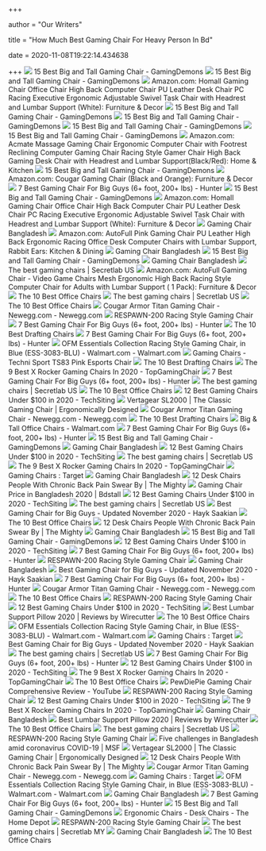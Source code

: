 +++
        
author = "Our Writers"
        
title = "How Much Best Gaming Chair For Heavy Person In Bd"
        
date = 2020-11-08T19:22:14.434638
        
+++
[ ![](https://gamingdemons.com/wp-content/uploads/2018/09/KILLABEE-Big-and-Tall-350lb-Massage-Memory-Foam-Gaming-Chair-636x1024.jpg)](https://gamingdemons.com/wp-content/uploads/2018/09/KILLABEE-Big-and-Tall-350lb-Massage-Memory-Foam-Gaming-Chair-636x1024.jpg) 15 Best Big and Tall Gaming Chair - GamingDemons
[ ![](https://gamingdemons.com/wp-content/uploads/2018/04/Ficmax-Ergonomic-High-back-Large-Size-Office-Desk-Chair-Swivel-Black-PC-Gaming-Chair-with-Lumbar-Massage-Support-and-Retractible-Footrest.jpg)](https://gamingdemons.com/wp-content/uploads/2018/04/Ficmax-Ergonomic-High-back-Large-Size-Office-Desk-Chair-Swivel-Black-PC-Gaming-Chair-with-Lumbar-Massage-Support-and-Retractible-Footrest.jpg) 15 Best Big and Tall Gaming Chair - GamingDemons
[ ![](https://m.media-amazon.com/images/I/61HEqHMkRhL._AC_UL400_.jpg)](https://m.media-amazon.com/images/I/61HEqHMkRhL._AC_UL400_.jpg) Amazon.com: Homall Gaming Chair Office Chair High Back Computer Chair PU  Leather Desk Chair PC Racing Executive Ergonomic Adjustable Swivel Task  Chair with Headrest and Lumbar Support (White): Furniture & Decor
[ ![](https://gamingdemons.com/wp-content/uploads/2018/11/ELECWISH-VIDEO-GAMING-CHAIR-1024x1024.jpg)](https://gamingdemons.com/wp-content/uploads/2018/11/ELECWISH-VIDEO-GAMING-CHAIR-1024x1024.jpg) 15 Best Big and Tall Gaming Chair - GamingDemons
[ ![](https://gamingdemons.com/wp-content/uploads/2019/03/15-Best-Gaming-Chairs-for-Big-Guys-Review-and-Buying-Guide.jpg)](https://gamingdemons.com/wp-content/uploads/2019/03/15-Best-Gaming-Chairs-for-Big-Guys-Review-and-Buying-Guide.jpg) 15 Best Big and Tall Gaming Chair - GamingDemons
[ ![](https://gamingdemons.com/wp-content/uploads/2018/04/HAPPYGAME-Racing-Style-Gaming-Chair-Adjustable-Tilt-Swivel-and-2-D-Arms-Ergonomic-High-back-Leather-Executive-Computer-Office-Chair-with-Lumbar-Support.jpg)](https://gamingdemons.com/wp-content/uploads/2018/04/HAPPYGAME-Racing-Style-Gaming-Chair-Adjustable-Tilt-Swivel-and-2-D-Arms-Ergonomic-High-back-Leather-Executive-Computer-Office-Chair-with-Lumbar-Support.jpg) 15 Best Big and Tall Gaming Chair - GamingDemons
[ ![](https://gamingdemons.com/wp-content/uploads/2018/04/Andaseat-Big-and-Tall-Gaming-Chair-High-Back-Computer-Office-Chair-Large-Size-Swivel-Rocker-Tilt-E-sports-Racing-Chair-Backrest-and-Seat-Height.jpg)](https://gamingdemons.com/wp-content/uploads/2018/04/Andaseat-Big-and-Tall-Gaming-Chair-High-Back-Computer-Office-Chair-Large-Size-Swivel-Rocker-Tilt-E-sports-Racing-Chair-Backrest-and-Seat-Height.jpg) 15 Best Big and Tall Gaming Chair - GamingDemons
[ ![](https://images-na.ssl-images-amazon.com/images/I/61WmFAf4P1L._AC_SY879_.jpg)](https://images-na.ssl-images-amazon.com/images/I/61WmFAf4P1L._AC_SY879_.jpg) Amazon.com: Acmate Massage Gaming Chair Ergonomic Computer Chair with  Footrest Reclining Computer Gaming Chair Racing Style Gamer Chair High Back  Gaming Desk Chair with Headrest and Lumbar Support(Black/Red): Home &  Kitchen
[ ![](https://gamingdemons.com/wp-content/uploads/2018/09/GTRACING-Gaming-Racing-Chair-683x1024.jpg)](https://gamingdemons.com/wp-content/uploads/2018/09/GTRACING-Gaming-Racing-Chair-683x1024.jpg) 15 Best Big and Tall Gaming Chair - GamingDemons
[ ![](https://images-na.ssl-images-amazon.com/images/I/61aXcenyrWL._AC_SX466_.jpg)](https://images-na.ssl-images-amazon.com/images/I/61aXcenyrWL._AC_SX466_.jpg) Amazon.com: Cougar Gaming Chair (Black and Orange): Furniture & Decor
[ ![](https://gamingchairshunter.com/wp-content/uploads/very-tall-guys-sitting-on-autofull-gaming-big-and-tall-gaming-chair.jpg)](https://gamingchairshunter.com/wp-content/uploads/very-tall-guys-sitting-on-autofull-gaming-big-and-tall-gaming-chair.jpg) 7 Best Gaming Chair For Big Guys (6+ foot, 200+ lbs) - Hunter
[ ![](https://gamingdemons.com/wp-content/uploads/2018/04/Anda-Seat-Viper-Series-Executive-PVC-Leather-Gaming-ChairLarge-Size-High-back-Recliner-Office-Racing-Chair.jpg)](https://gamingdemons.com/wp-content/uploads/2018/04/Anda-Seat-Viper-Series-Executive-PVC-Leather-Gaming-ChairLarge-Size-High-back-Recliner-Office-Racing-Chair.jpg) 15 Best Big and Tall Gaming Chair - GamingDemons
[ ![](https://m.media-amazon.com/images/I/61HEqHMkRhL._AC_SS350_.jpg)](https://m.media-amazon.com/images/I/61HEqHMkRhL._AC_SS350_.jpg) Amazon.com: Homall Gaming Chair Office Chair High Back Computer Chair PU  Leather Desk Chair PC Racing Executive Ergonomic Adjustable Swivel Task  Chair with Headrest and Lumbar Support (White): Furniture & Decor
[ ![](https://lh5.googleusercontent.com/proxy/1A0I_GwxAenokDS7rUgAEpCfDXMDws26sHRq7DwiD_mVrROjRI09Uc_5uUGWe7BcZaTMalsODbO-y85eH7lVqwbgnJ-VD6EaYeEpKsABZEEdV_GwEBT-gAl1dqS2biMcCnYccKBvNw=w1200-h630-p-k-no-nu)](https://lh5.googleusercontent.com/proxy/1A0I_GwxAenokDS7rUgAEpCfDXMDws26sHRq7DwiD_mVrROjRI09Uc_5uUGWe7BcZaTMalsODbO-y85eH7lVqwbgnJ-VD6EaYeEpKsABZEEdV_GwEBT-gAl1dqS2biMcCnYccKBvNw=w1200-h630-p-k-no-nu) Gaming Chair Bangladesh
[ ![](https://m.media-amazon.com/images/I/51jjdH3L0TL._AC_SS350_.jpg)](https://m.media-amazon.com/images/I/51jjdH3L0TL._AC_SS350_.jpg) Amazon.com: AutoFull Pink Gaming Chair PU Leather High Back Ergonomic  Racing Office Desk Computer Chairs with Lumbar Support, Rabbit Ears:  Kitchen & Dining
[ ![](https://www.startech.com.bd/image/cache/catalog/gaming-chair/zelus-e1-l-b/zelus-e1-l-b-1-500x500.jpg)](https://www.startech.com.bd/image/cache/catalog/gaming-chair/zelus-e1-l-b/zelus-e1-l-b-1-500x500.jpg) Gaming Chair Bangladesh
[ ![](https://gamingdemons.com/wp-content/uploads/2019/03/KILLABEE-Massage-Gaming-Chair.jpg)](https://gamingdemons.com/wp-content/uploads/2019/03/KILLABEE-Massage-Gaming-Chair.jpg) 15 Best Big and Tall Gaming Chair - GamingDemons
[ ![](https://www.techlandbd.com/image/cache/catalog/Gaming%20Chair%20/BD%20Racer/Racing/techlandbd-BDracer-formula-and-racing-series-b-200x200.jpg)](https://www.techlandbd.com/image/cache/catalog/Gaming%20Chair%20/BD%20Racer/Racing/techlandbd-BDracer-formula-and-racing-series-b-200x200.jpg) Gaming Chair Bangladesh
[ ![](https://cdn.shopify.com/s/files/1/1640/2231/files/turntable_2020_TT_pu_dark_knight_2-min_250x.jpg?v=10997107300450188166)](https://cdn.shopify.com/s/files/1/1640/2231/files/turntable_2020_TT_pu_dark_knight_2-min_250x.jpg?v=10997107300450188166) The best gaming chairs | Secretlab US
[ ![](https://images-na.ssl-images-amazon.com/images/I/61RMuuhOwTL._AC_SL1020_.jpg)](https://images-na.ssl-images-amazon.com/images/I/61RMuuhOwTL._AC_SL1020_.jpg) Amazon.com: AutoFull Gaming Chair - Video Game Chairs Mesh Ergonomic High  Back Racing Style Computer Chair for Adults with Lumbar Support ( 1 Pack):  Furniture & Decor
[ ![](https://images-na.ssl-images-amazon.com/images/I/41xuf-7IBqL.jpg)](https://images-na.ssl-images-amazon.com/images/I/41xuf-7IBqL.jpg) The 10 Best Office Chairs
[ ![](https://pbs.twimg.com/media/DnWLFaUU0AAva71.jpg)](https://pbs.twimg.com/media/DnWLFaUU0AAva71.jpg) The best gaming chairs | Secretlab US
[ ![](http://static1.squarespace.com/static/556b5950e4b07e55e369809c/55a54310e4b037b6dd056380/5a937ec4f9619a83af678c43/1596149671642/best+office+chair.jpg?format=1500w)](http://static1.squarespace.com/static/556b5950e4b07e55e369809c/55a54310e4b037b6dd056380/5a937ec4f9619a83af678c43/1596149671642/best+office+chair.jpg?format=1500w) The 10 Best Office Chairs
[ ![](https://c1.neweggimages.com/ProductImageCompressAll1280/26-567-036-V06.jpg)](https://c1.neweggimages.com/ProductImageCompressAll1280/26-567-036-V06.jpg) Cougar Armor Titan Gaming Chair - Newegg.com - Newegg.com
[ ![](http://cdn.shopify.com/s/files/1/2589/6928/products/yu3syyblf7uojhdls2tp.jpg?v=1603132765)](http://cdn.shopify.com/s/files/1/2589/6928/products/yu3syyblf7uojhdls2tp.jpg?v=1603132765) RESPAWN-200 Racing Style Gaming Chair
[ ![](https://gamingchairshunter.com/wp-content/uploads/gtracing-big-and-tall-luxury-series-gaming-chair-for-fat-guys.jpg)](https://gamingchairshunter.com/wp-content/uploads/gtracing-big-and-tall-luxury-series-gaming-chair-for-fat-guys.jpg) 7 Best Gaming Chair For Big Guys (6+ foot, 200+ lbs) - Hunter
[ ![](https://images-na.ssl-images-amazon.com/images/I/41DeteBElEL.jpg)](https://images-na.ssl-images-amazon.com/images/I/41DeteBElEL.jpg) The 10 Best Drafting Chairs
[ ![](https://gamingchairshunter.com/wp-content/uploads/autofull-slam-dunk-gaming-chair-for-big-guys-even-basketball-players.jpg)](https://gamingchairshunter.com/wp-content/uploads/autofull-slam-dunk-gaming-chair-for-big-guys-even-basketball-players.jpg) 7 Best Gaming Chair For Big Guys (6+ foot, 200+ lbs) - Hunter
[ ![](https://i5.walmartimages.com/asr/58f40ef2-41ef-4290-b393-920f63da60ba_1.2b51c944c164d2a5e242e628dd402a9b.jpeg)](https://i5.walmartimages.com/asr/58f40ef2-41ef-4290-b393-920f63da60ba_1.2b51c944c164d2a5e242e628dd402a9b.jpeg) OFM Essentials Collection Racing Style Gaming Chair, in Blue (ESS-3083-BLU)  - Walmart.com - Walmart.com
[ ![](https://cdn.shopify.com/s/files/1/1905/8627/products/TS-ExtendedContent-TS61-GRY_1800x1800.jpg?v=1569361350)](https://cdn.shopify.com/s/files/1/1905/8627/products/TS-ExtendedContent-TS61-GRY_1800x1800.jpg?v=1569361350) Gaming Chairs - Techni Sport TS83 Pink Esports Chair
[ ![](https://images-na.ssl-images-amazon.com/images/I/41x-J-8JZTL.jpg)](https://images-na.ssl-images-amazon.com/images/I/41x-J-8JZTL.jpg) The 10 Best Drafting Chairs
[ ![](https://images-na.ssl-images-amazon.com/images/I/41-OubcWjNL.jpg)](https://images-na.ssl-images-amazon.com/images/I/41-OubcWjNL.jpg) The 9 Best X Rocker Gaming Chairs In 2020 - TopGamingChair
[ ![](https://gamingchairshunter.com/wp-content/uploads/big-nokaxus-chair-for-bigger-people-and-fat-guys.jpg)](https://gamingchairshunter.com/wp-content/uploads/big-nokaxus-chair-for-bigger-people-and-fat-guys.jpg) 7 Best Gaming Chair For Big Guys (6+ foot, 200+ lbs) - Hunter
[ ![](https://cdn.shopify.com/s/files/1/1640/2231/files/turntable_2020_OM_pu_stark_2-min_250x.jpg?v=5236816736674398847)](https://cdn.shopify.com/s/files/1/1640/2231/files/turntable_2020_OM_pu_stark_2-min_250x.jpg?v=5236816736674398847) The best gaming chairs | Secretlab US
[ ![](https://images-na.ssl-images-amazon.com/images/I/41ZVrPdyVvL.jpg)](https://images-na.ssl-images-amazon.com/images/I/41ZVrPdyVvL.jpg) The 10 Best Office Chairs
[ ![](https://m.media-amazon.com/images/I/41D29C1G4iL.jpg)](https://m.media-amazon.com/images/I/41D29C1G4iL.jpg) 12 Best Gaming Chairs Under $100 in 2020 - TechSiting
[ ![](http://cdn.shopify.com/s/files/1/1759/4609/products/SL2000-BlackWhite_back-min_grande.png?v=1590603274)](http://cdn.shopify.com/s/files/1/1759/4609/products/SL2000-BlackWhite_back-min_grande.png?v=1590603274) Vertagear SL2000 | The Classic Gaming Chair | Ergonomically Designed
[ ![](https://c1.neweggimages.com/ProductImageCompressAll1280/26-567-036-V02.jpg)](https://c1.neweggimages.com/ProductImageCompressAll1280/26-567-036-V02.jpg) Cougar Armor Titan Gaming Chair - Newegg.com - Newegg.com
[ ![](https://images-na.ssl-images-amazon.com/images/I/414gFqmRcNL.jpg)](https://images-na.ssl-images-amazon.com/images/I/414gFqmRcNL.jpg) The 10 Best Drafting Chairs
[ ![](https://i5.walmartimages.com/asr/322ccad4-00b4-44bd-9378-8c1919b69e4a.14a90cfee36f2f09b8c054abd151efe9.jpeg?odnHeight=180&odnWidth=180&odnBg=ffffff)](https://i5.walmartimages.com/asr/322ccad4-00b4-44bd-9378-8c1919b69e4a.14a90cfee36f2f09b8c054abd151efe9.jpeg?odnHeight=180&odnWidth=180&odnBg=ffffff) Big & Tall Office Chairs - Walmart.com
[ ![](https://gamingchairshunter.com/wp-content/uploads/killabee-chair-for-a-tall-person.jpg)](https://gamingchairshunter.com/wp-content/uploads/killabee-chair-for-a-tall-person.jpg) 7 Best Gaming Chair For Big Guys (6+ foot, 200+ lbs) - Hunter
[ ![](https://gamingdemons.com/wp-content/uploads/2018/04/OPSEAT-Master-Series-2018-PC-Gaming-Chair-Racing-Seat-Computer-Gaming-Desk-Office-Chair-Yellow.jpg)](https://gamingdemons.com/wp-content/uploads/2018/04/OPSEAT-Master-Series-2018-PC-Gaming-Chair-Racing-Seat-Computer-Gaming-Desk-Office-Chair-Yellow.jpg) 15 Best Big and Tall Gaming Chair - GamingDemons
[ ![](https://lookaside.fbsbx.com/lookaside/crawler/media/?media_id=687302261639442)](https://lookaside.fbsbx.com/lookaside/crawler/media/?media_id=687302261639442) Gaming Chair Bangladesh
[ ![](https://www.techsiting.com/wp-content/uploads/2020/01/Budget-Gaming-Chair.jpg)](https://www.techsiting.com/wp-content/uploads/2020/01/Budget-Gaming-Chair.jpg) 12 Best Gaming Chairs Under $100 in 2020 - TechSiting
[ ![](https://pbs.twimg.com/media/Dsc1_vpWoAAg10P.jpg)](https://pbs.twimg.com/media/Dsc1_vpWoAAg10P.jpg) The best gaming chairs | Secretlab US
[ ![](https://images-na.ssl-images-amazon.com/images/I/41kFUFLxE3L.jpg)](https://images-na.ssl-images-amazon.com/images/I/41kFUFLxE3L.jpg) The 9 Best X Rocker Gaming Chairs In 2020 - TopGamingChair
[ ![](https://target.scene7.com/is/image/Target/RecliningChairs_QUIVER-200925-1601053840475)](https://target.scene7.com/is/image/Target/RecliningChairs_QUIVER-200925-1601053840475) Gaming Chairs : Target
[ ![](https://lookaside.fbsbx.com/lookaside/crawler/media/?media_id=687294318306903)](https://lookaside.fbsbx.com/lookaside/crawler/media/?media_id=687294318306903) Gaming Chair Bangladesh
[ ![](https://themighty.com/wp-content/uploads/2019/08/x51V5budxXHL._SL1010_-750x750.jpg.pagespeed.ic.mPuMnNnA_I.jpg)](https://themighty.com/wp-content/uploads/2019/08/x51V5budxXHL._SL1010_-750x750.jpg.pagespeed.ic.mPuMnNnA_I.jpg) 12 Desk Chairs People With Chronic Back Pain Swear By | The Mighty
[ ![](https://www.bdstall.com/asset/product-image/giant_76249.jpg)](https://www.bdstall.com/asset/product-image/giant_76249.jpg) Gaming Chair Price in Bangladesh 2020 | Bdstall
[ ![](https://m.media-amazon.com/images/I/41MBEbin9vL.jpg)](https://m.media-amazon.com/images/I/41MBEbin9vL.jpg) 12 Best Gaming Chairs Under $100 in 2020 - TechSiting
[ ![](https://pbs.twimg.com/media/DrTXGB-XQAATDDG.jpg)](https://pbs.twimg.com/media/DrTXGB-XQAATDDG.jpg) The best gaming chairs | Secretlab US
[ ![](https://www.hayksaakian.com/wp-content/uploads/2020/03/RESPAWN-400-Big-and-Tall-Racing-Style-Gaming-Chair-300x300.jpg)](https://www.hayksaakian.com/wp-content/uploads/2020/03/RESPAWN-400-Big-and-Tall-Racing-Style-Gaming-Chair-300x300.jpg) Best Gaming Chair for Big Guys - Updated November 2020 - Hayk Saakian
[ ![](https://images-na.ssl-images-amazon.com/images/I/41yztIiY2vL.jpg)](https://images-na.ssl-images-amazon.com/images/I/41yztIiY2vL.jpg) The 10 Best Office Chairs
[ ![](https://themighty.com/wp-content/uploads/2019/08/Desk-Chairs-1280x640.jpg)](https://themighty.com/wp-content/uploads/2019/08/Desk-Chairs-1280x640.jpg) 12 Desk Chairs People With Chronic Back Pain Swear By | The Mighty
[ ![](https://static-01.daraz.com.bd/p/8a196e483c6fe91429226ed5163e76c3.jpg)](https://static-01.daraz.com.bd/p/8a196e483c6fe91429226ed5163e76c3.jpg) Gaming Chair Bangladesh
[ ![](https://gamingdemons.com/wp-content/uploads/2018/04/Vertagear-S-Line-SL4000-Racing-Series-Gaming-Chair-228x300.jpg)](https://gamingdemons.com/wp-content/uploads/2018/04/Vertagear-S-Line-SL4000-Racing-Series-Gaming-Chair-228x300.jpg) 15 Best Big and Tall Gaming Chair - GamingDemons
[ ![](https://m.media-amazon.com/images/I/41GezHioU+L.jpg)](https://m.media-amazon.com/images/I/41GezHioU+L.jpg) 12 Best Gaming Chairs Under $100 in 2020 - TechSiting
[ ![](https://gamingchairshunter.com/wp-content/uploads/vertagear-PL6000-extra-large-gaming-chair.jpg)](https://gamingchairshunter.com/wp-content/uploads/vertagear-PL6000-extra-large-gaming-chair.jpg) 7 Best Gaming Chair For Big Guys (6+ foot, 200+ lbs) - Hunter
[ ![](https://cdn.shopify.com/s/files/1/2589/6928/products/RSP-200-WHT_09_540x540.jpg?v=1603132765)](https://cdn.shopify.com/s/files/1/2589/6928/products/RSP-200-WHT_09_540x540.jpg?v=1603132765) RESPAWN-200 Racing Style Gaming Chair
[ ![](https://lookaside.fbsbx.com/lookaside/crawler/media/?media_id=686261081743560)](https://lookaside.fbsbx.com/lookaside/crawler/media/?media_id=686261081743560) Gaming Chair Bangladesh
[ ![](https://www.hayksaakian.com/wp-content/uploads/2019/12/Anda-Seat-Dark-Knight-Premium-Gaming-Chair.jpg)](https://www.hayksaakian.com/wp-content/uploads/2019/12/Anda-Seat-Dark-Knight-Premium-Gaming-Chair.jpg) Best Gaming Chair for Big Guys - Updated November 2020 - Hayk Saakian
[ ![](https://gamingchairshunter.com/wp-content/uploads/biggest-akracing-gaming-chair-for-big-guys-master-series-max.jpg)](https://gamingchairshunter.com/wp-content/uploads/biggest-akracing-gaming-chair-for-big-guys-master-series-max.jpg) 7 Best Gaming Chair For Big Guys (6+ foot, 200+ lbs) - Hunter
[ ![](https://images10.newegg.com/BizIntell/item/26/567/26-567-036/features-layout-5_030919.jpg)](https://images10.newegg.com/BizIntell/item/26/567/26-567-036/features-layout-5_030919.jpg) Cougar Armor Titan Gaming Chair - Newegg.com - Newegg.com
[ ![](https://m.media-amazon.com/images/I/41j5mBKAoQL.jpg)](https://m.media-amazon.com/images/I/41j5mBKAoQL.jpg) The 10 Best Office Chairs
[ ![](https://cdn.shopify.com/s/files/1/2589/6928/products/RSP-200-WHT_03_540x540.jpg?v=1603132765)](https://cdn.shopify.com/s/files/1/2589/6928/products/RSP-200-WHT_03_540x540.jpg?v=1603132765) RESPAWN-200 Racing Style Gaming Chair
[ ![](https://m.media-amazon.com/images/I/41Nj5yCe9EL.jpg)](https://m.media-amazon.com/images/I/41Nj5yCe9EL.jpg) 12 Best Gaming Chairs Under $100 in 2020 - TechSiting
[ ![](https://cdn.thewirecutter.com/wp-content/uploads/2020/06/lumbarpillows-lowres-9331-630x420.jpg)](https://cdn.thewirecutter.com/wp-content/uploads/2020/06/lumbarpillows-lowres-9331-630x420.jpg) Best Lumbar Support Pillow 2020 | Reviews by Wirecutter
[ ![](https://m.media-amazon.com/images/I/41GrUKhWGiL.jpg)](https://m.media-amazon.com/images/I/41GrUKhWGiL.jpg) The 10 Best Office Chairs
[ ![](https://i5.walmartimages.com/dfw/6e29e393-1d0e/k2-_7692114d-7c8c-46df-80a1-2354228ca2bb.v1.jpg)](https://i5.walmartimages.com/dfw/6e29e393-1d0e/k2-_7692114d-7c8c-46df-80a1-2354228ca2bb.v1.jpg) OFM Essentials Collection Racing Style Gaming Chair, in Blue (ESS-3083-BLU)  - Walmart.com - Walmart.com
[ ![](https://target.scene7.com/is/image/Target/1_ConsoleGamingChair_SB-201016-1602865933492?wid=1100&qlt=60&fmt=pjpeg)](https://target.scene7.com/is/image/Target/1_ConsoleGamingChair_SB-201016-1602865933492?wid=1100&qlt=60&fmt=pjpeg) Gaming Chairs : Target
[ ![](https://www.hayksaakian.com/wp-content/uploads/2019/12/Best-Gaming-Chair-for-Big-Guys.jpg)](https://www.hayksaakian.com/wp-content/uploads/2019/12/Best-Gaming-Chair-for-Big-Guys.jpg) Best Gaming Chair for Big Guys - Updated November 2020 - Hayk Saakian
[ ![](https://pbs.twimg.com/media/DhbuDJ3WkAERCjr.jpg)](https://pbs.twimg.com/media/DhbuDJ3WkAERCjr.jpg) The best gaming chairs | Secretlab US
[ ![](https://gamingchairshunter.com/wp-content/uploads/big-and-tall-blue-whale-gaming-chair.jpg)](https://gamingchairshunter.com/wp-content/uploads/big-and-tall-blue-whale-gaming-chair.jpg) 7 Best Gaming Chair For Big Guys (6+ foot, 200+ lbs) - Hunter
[ ![](https://m.media-amazon.com/images/I/41T3i1sDnBL.jpg)](https://m.media-amazon.com/images/I/41T3i1sDnBL.jpg) 12 Best Gaming Chairs Under $100 in 2020 - TechSiting
[ ![](https://topgamingchair.com/wp-content/uploads/2018/10/x-rocker-e1540031254635.jpg)](https://topgamingchair.com/wp-content/uploads/2018/10/x-rocker-e1540031254635.jpg) The 9 Best X Rocker Gaming Chairs In 2020 - TopGamingChair
[ ![](https://images-na.ssl-images-amazon.com/images/I/41LngE1A5VL.jpg)](https://images-na.ssl-images-amazon.com/images/I/41LngE1A5VL.jpg) The 10 Best Office Chairs
[ ![](https://i.ytimg.com/vi/QT225gu0sm4/maxresdefault.jpg)](https://i.ytimg.com/vi/QT225gu0sm4/maxresdefault.jpg) PewDiePie Gaming Chair Comprehensive Review - YouTube
[ ![](https://cdn.shopify.com/s/files/1/2589/6928/products/RSP-200-WHT_08_540x540.jpg?v=1603132765)](https://cdn.shopify.com/s/files/1/2589/6928/products/RSP-200-WHT_08_540x540.jpg?v=1603132765) RESPAWN-200 Racing Style Gaming Chair
[ ![](https://m.media-amazon.com/images/I/41CLaGBvcVL.jpg)](https://m.media-amazon.com/images/I/41CLaGBvcVL.jpg) 12 Best Gaming Chairs Under $100 in 2020 - TechSiting
[ ![](https://images-na.ssl-images-amazon.com/images/I/416MzR6HOUL.jpg)](https://images-na.ssl-images-amazon.com/images/I/416MzR6HOUL.jpg) The 9 Best X Rocker Gaming Chairs In 2020 - TopGamingChair
[ ![](http://www.bdfurnituresolution.com/images/stories/virtuemart/product/resized/nj04ca-office-chair_280x280.jpg)](http://www.bdfurnituresolution.com/images/stories/virtuemart/product/resized/nj04ca-office-chair_280x280.jpg) Gaming Chair Bangladesh
[ ![](https://d1b5h9psu9yexj.cloudfront.net/18394/Everlasting-Comfort-Memory-Foam-Back-Cushion_20200629-205242_full.jpg)](https://d1b5h9psu9yexj.cloudfront.net/18394/Everlasting-Comfort-Memory-Foam-Back-Cushion_20200629-205242_full.jpg) Best Lumbar Support Pillow 2020 | Reviews by Wirecutter
[ ![](https://m.media-amazon.com/images/I/41t8zBINMoL.jpg)](https://m.media-amazon.com/images/I/41t8zBINMoL.jpg) The 10 Best Office Chairs
[ ![](https://pbs.twimg.com/media/DjpkpdCV4AAjRZf.jpg)](https://pbs.twimg.com/media/DjpkpdCV4AAjRZf.jpg) The best gaming chairs | Secretlab US
[ ![](https://cdn.shopify.com/s/files/1/2589/6928/products/RSP-200-WHT_06_540x540.jpg?v=1603132765)](https://cdn.shopify.com/s/files/1/2589/6928/products/RSP-200-WHT_06_540x540.jpg?v=1603132765) RESPAWN-200 Racing Style Gaming Chair
[ ![](https://media.msf.org/AssetLink/pp61dmmei2nrl34v84mmawx78e8lgp7e.jpg)](https://media.msf.org/AssetLink/pp61dmmei2nrl34v84mmawx78e8lgp7e.jpg) Five challenges in Bangladesh amid coronavirus COVID-19 | MSF
[ ![](https://i.ytimg.com/vi/Au67-Vk5p1I/maxresdefault.jpg)](https://i.ytimg.com/vi/Au67-Vk5p1I/maxresdefault.jpg) Vertagear SL2000 | The Classic Gaming Chair | Ergonomically Designed
[ ![](https://themighty.com/wp-content/uploads/2019/08/x81jrPouiwL._SL1500_-501x750.jpg.pagespeed.ic.Vt8D4Ifvij.jpg)](https://themighty.com/wp-content/uploads/2019/08/x81jrPouiwL._SL1500_-501x750.jpg.pagespeed.ic.Vt8D4Ifvij.jpg) 12 Desk Chairs People With Chronic Back Pain Swear By | The Mighty
[ ![](https://images10.newegg.com/BizIntell/item/26/567/26-567-036/features-layout-11_030919.jpg)](https://images10.newegg.com/BizIntell/item/26/567/26-567-036/features-layout-11_030919.jpg) Cougar Armor Titan Gaming Chair - Newegg.com - Newegg.com
[ ![](https://target.scene7.com/is/image/Target/BlackChairs_CB-200924-1600974478097?wid=315&hei=315&qlt=60&fmt=pjpeg)](https://target.scene7.com/is/image/Target/BlackChairs_CB-200924-1600974478097?wid=315&hei=315&qlt=60&fmt=pjpeg) Gaming Chairs : Target
[ ![](https://i5.walmartimages.com/asr/be1decac-d82d-4ca9-8e89-3b44b20f88e6_1.c3df3adca1af457d423586aa2df6e76d.jpeg?odnWidth=282&odnHeight=282&odnBg=ffffff)](https://i5.walmartimages.com/asr/be1decac-d82d-4ca9-8e89-3b44b20f88e6_1.c3df3adca1af457d423586aa2df6e76d.jpeg?odnWidth=282&odnHeight=282&odnBg=ffffff) OFM Essentials Collection Racing Style Gaming Chair, in Blue (ESS-3083-BLU)  - Walmart.com - Walmart.com
[ ![](https://d1lwfjp709sq0o.cloudfront.net/media/catalog/product/cache/1/image/300x300/9df78eab33525d08d6e5fb8d27136e95/g/c/gc-184.jpg)](https://d1lwfjp709sq0o.cloudfront.net/media/catalog/product/cache/1/image/300x300/9df78eab33525d08d6e5fb8d27136e95/g/c/gc-184.jpg) Gaming Chair Bangladesh
[ ![](https://gamingchairshunter.com/wp-content/uploads/homall-gaming-chair-review.jpg)](https://gamingchairshunter.com/wp-content/uploads/homall-gaming-chair-review.jpg) 7 Best Gaming Chair For Big Guys (6+ foot, 200+ lbs) - Hunter
[ ![](https://gamingdemons.com/wp-content/uploads/2020/03/10-Best-Gaming-Chair-For-Xbox-One-of-2020-Review-620x330.jpg)](https://gamingdemons.com/wp-content/uploads/2020/03/10-Best-Gaming-Chair-For-Xbox-One-of-2020-Review-620x330.jpg) 15 Best Big and Tall Gaming Chair - GamingDemons
[ ![](https://images.homedepot-static.com/catalog/productImages/400_compressed/6f/6f571543-e347-4b31-bd8e-9b0117dee2d2_400_compressed.jpg)](https://images.homedepot-static.com/catalog/productImages/400_compressed/6f/6f571543-e347-4b31-bd8e-9b0117dee2d2_400_compressed.jpg) Ergonomic Chairs - Desk Chairs - The Home Depot
[ ![](https://cdn.shopify.com/s/files/1/2589/6928/products/RSP-200-WHT_07_540x540.jpg?v=1603132765)](https://cdn.shopify.com/s/files/1/2589/6928/products/RSP-200-WHT_07_540x540.jpg?v=1603132765) RESPAWN-200 Racing Style Gaming Chair
[ ![](https://pbs.twimg.com/media/DoDQTskXoAEeM4l.jpg)](https://pbs.twimg.com/media/DoDQTskXoAEeM4l.jpg) The best gaming chairs | Secretlab MY
[ ![](https://cdn11.bigcommerce.com/s-1ovkgbcja1/images/stencil/1000x1000/products/212/1772/PDP-TH-3__90295.1552079296.png?c=2)](https://cdn11.bigcommerce.com/s-1ovkgbcja1/images/stencil/1000x1000/products/212/1772/PDP-TH-3__90295.1552079296.png?c=2) Gaming Chair Bangladesh
[ ![](https://m.media-amazon.com/images/I/41TLzyj1TDL.jpg)](https://m.media-amazon.com/images/I/41TLzyj1TDL.jpg) The 10 Best Office Chairs
